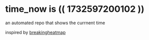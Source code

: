 # time_now is (( 1732597200102 ))

an automated repo that shows the currnent time

inspired by [breakingheatmap](https://github.com/breakingheatmap/breakingheatmap)